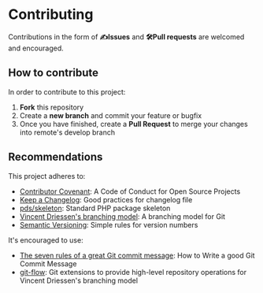 Contributing
============

Contributions in the form of **✍Issues** and **🛠Pull requests** are welcomed 
and encouraged.

How to contribute
-----------------

In order to contribute to this project:

1. **Fork** this repository
1. Create a **new branch** and commit your feature or bugfix
1. Once you have finished, create a **Pull Request** to merge your changes into 
remote's develop branch 

Recommendations
---------------

This project adheres to:

* [Contributor Covenant]: A Code of Conduct for Open Source Projects
* [Keep a Changelog]: Good practices for changelog file
* [pds/skeleton]: Standard PHP package skeleton
* [Vincent Driessen's branching model]: A branching model for Git
* [Semantic Versioning]: Simple rules for version numbers

It's encouraged to use:

* [The seven rules of a great Git commit message]: How to Write a good Git 
Commit Message
* [git-flow]: Git extensions to provide high-level repository operations for 
Vincent Driessen's branching model  


[Contributor Covenant]: https://www.contributor-covenant.org/
[git-flow]: https://danielkummer.github.io/git-flow-cheatsheet/
[Keep a Changelog]: http://keepachangelog.com/en/1.0.0/
[pds/skeleton]: https://github.com/php-pds/skeleton
[Semantic Versioning]: http://semver.org/
[The seven rules of a great Git commit message]: https://chris.beams.io/posts/git-commit/#seven-rules
[Vincent Driessen's branching model]: http://nvie.com/posts/a-successful-git-branching-model/
